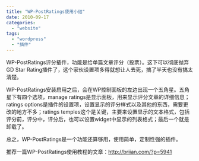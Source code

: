```yaml
---
title: "WP-PostRatings使用小结"
date: 2010-09-17
categories: 
  - "website"
tags: 
  - "wordpress"
  - "插件"
---
```


WP-PostRatings评分插件，功能是给单篇文章评分（投票）。这下可以彻底抛弃GD Star Rating插件了，这个家伙设置项多得就想让人去死，搞了半天也没有搞太清楚。

WP-PostRatings安装启用之后，会在WP控制面板的左边出现一个五角星。五角星下有四个选项，manage ratings是显示面板，用来显示评分文章的详细信息；ratings options是插件的设置项，设置显示的评分样式以及其他的东西，需要更改的地方不多；ratings temples这个是关键，主要来设置显示的文本格式，包括评分前，评分中，评分后，也可以设置widget中显示的列表格式；最后一个就是卸载了。

总之，WP-PostRatings是一个功能还算够用，使用简单，定制性强的插件。

推荐一篇WP-PostRatings使用教程的文章：http://briian.com/?p=5941
